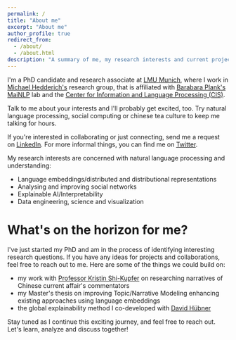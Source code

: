 ```yaml
---
permalink: /
title: "About me"
excerpt: "About me"
author_profile: true
redirect_from: 
  - /about/
  - /about.html
description: "A summary of me, my research interests and current projects."
---
```


I'm a PhD candidate and research associate at [LMU Munich](https://www.lmu.de/en/), where I work in [Michael Hedderich's](https://www.michael-hedderich.de) research group, that is affiliated with [Barabara Plank's](https://bplank.github.io) [MaiNLP](https://mainlp.github.io) lab and the [Center for Information and Language Processing (CIS)](https://www.cis.lmu.de).

Talk to me about your interests and I'll probably get excited, too. Try natural language processing, social computing or chinese tea culture to keep me talking for hours.

If you're interested in collaborating or just connecting, send me a request on [LinkedIn](https://www.linkedin.com/in/florian-eichin/). For more informal things, you can find me on [Twitter](https://twitter.com/florian_eichin).

My research interests are concerned with natural language processing and understanding:
- Language embeddings/distributed and distributional representations
- Analysing and improving social networks
- Explainable AI/Interpretability
- Data engineering, science and visualization

<div style="margin-top: 5%; margin-bottom: 5%; text-align: center;"></div>

What's on the horizon for me?
=====

I've just started my PhD and am in the process of identifying interesting research questions. If you have any ideas for projects and collaborations, feel free to reach out to me. Here are some of the things we could build on:
- my work with [Professor Kristin Shi-Kupfer](https://www.uni-trier.de/en/universitaet/fachbereiche-faecher/fachbereich-ii/faecher/chinese-studies/profile/staff-a-z/translate-to-englisch-prof-dr-kristin-shi-kupfer) on researching narratives of Chinese current affair's commentators
- my Master's thesis on improving Topic/Narrative Modeling enhancing existing approaches using language embeddings
- the global explainability method I co-developed with [David Hübner](https://david-huebner.com/)

Stay tuned as I continue this exciting journey, and feel free to reach out. Let's learn, analyze and discuss together!